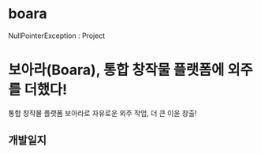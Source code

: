 # boara
NullPointerException : Project

# 보아라(Boara), 통합 창작물 플랫폼에 외주를 더했다!
통합 창작물 플랫폼 보아라로 자유로운 외주 작업, 더 큰 이윤 창출!


## 개발일지
